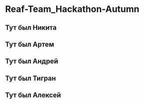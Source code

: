 # Reaf-Team_Hackathon-Autumn

## Тут был Никита
## Тут был Артем
## Тут был Андрей
## Тут был Тигран
## Тут был Алексей
